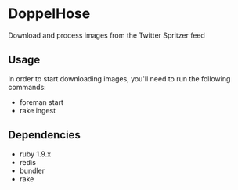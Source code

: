 DoppelHose
=============

Download and process images from the Twitter Spritzer feed

Usage
-------

In order to start downloading images, you'll need to run the
following commands:

* foreman start
* rake ingest


Dependencies
------------

* ruby 1.9.x
* redis
* bundler
* rake